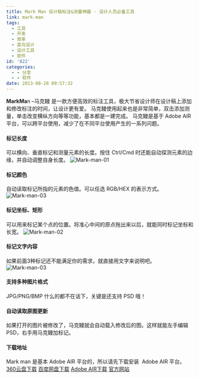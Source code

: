 ```yaml
---
title: Mark Man 设计稿标注&测量神器 - 设计人员必备工具
link: mark-man
tags:
  - 工具
  - 开发
  - 效率
  - 菜鸟设计
  - 设计工具
  - 软件
id: '822'
categories:
  - - 分享
  - - 软件
date: 2013-08-28 09:57:32
---
```


**MarkMa**n –马克鳗 是一款方便高效的标注工具，极大节省设计师在设计稿上添加和修改标注的时间，让设计更有爱。 马克鳗使用起来也是非常简单，双击添加测量，单击改变横纵方向等等功能，基本都是一建完成。 马克鳗是基于 Adobe AIR 平台，可以跨平台使用，减少了在不同平台使用产生的一系列问题。

#### 标记长度

可以横向、垂直标记和测量元素的长度。按住 Ctrl/Cmd 时还能自动探测元素的边缘，并自动调整自身长度。 ![Mark-man-01](http://vsnote.test/wp-content/uploads/2013/08/feature-01.png)

#### 标记颜色

自动读取标记所指的元素的色值。可以任选 RGB/HEX 的表示方式。 ![Mark-man-03](http://vsnote.test/wp-content/uploads/2013/08/feature-03.png)

#### 标记坐标、矩形

可以用来标记某个点的位置。将准心中间的原点拖出来以后，就能同时标记坐标和长宽。 ![Mark-man-02](http://vsnote.test/wp-content/uploads/2013/08/feature-02.png)

#### 标记文字内容

如果前面3种标记还不能满足你的需求，就直接用文字来说明吧。 ![Mark-man-03](http://vsnote.test/wp-content/uploads/2013/08/feature-04.png)

#### 支持多种图片格式

JPG/PNG/BMP 什么的都不在话下，关键是还支持 PSD 哦！

#### 自动读取原图更新

如果打开的图片被修改了，马克鳗就会自动载入修改后的图。这样就能左手编辑 PSD，右手用马克鳗加标记。

#### 下载地址

Mark man 是基本 Adobe AIR 平台的，所以请先下载安装  Adobe AIR 平台。 [360云盘下载](http://yunpan.cn/QXEcDSA3eVnRQ) [百度网盘下载](http://pan.baidu.com/share/link?shareid=11952376&uk=1796312283) [Adobe AIR下载](http://airdownload.adobe.com/air/win/download/3.8/AdobeAIRInstaller.exe) [官方网站](http://www.getmarkman.com/)